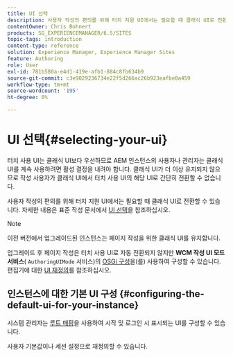 ```yaml
---
title: UI 선택
description: 사용자 작성의 편의를 위해 터치 지원 UI에서는 필요할 때 클래식 UI로 전환할 수 있습니다.
contentOwner: Chris Bohnert
products: SG_EXPERIENCEMANAGER/6.5/SITES
topic-tags: introduction
content-type: reference
solution: Experience Manager, Experience Manager Sites
feature: Authoring
role: User
exl-id: 781b580a-e4d1-419e-afb1-884c8fb634b9
source-git-commit: c3e9029236734e22f5d266ac26b923eafbe0a459
workflow-type: tm+mt
source-wordcount: '195'
ht-degree: 0%

---
```


# UI 선택{#selecting-your-ui}

터치 사용 UI는 클래식 UI보다 우선하므로 AEM 인스턴스의 사용자나 관리자는 클래식 UI를 계속 사용하려면 활성 결정을 내려야 합니다. 클래식 UI가 더 이상 유지되지 않으므로 작성 사용자가 클래식 UI에서 터치 사용 UI의 해당 UI로 간단히 전환할 수 없습니다.

사용자 작성의 편의를 위해 터치 지원 UI에서는 필요할 때 클래식 UI로 전환할 수 있습니다. 자세한 내용은 표준 작성 문서에서 [UI 선택](/help/sites-authoring/select-ui.md)을 참조하십시오.

>[!NOTE]
>
>이전 버전에서 업그레이드된 인스턴스는 페이지 작성을 위한 클래식 UI를 유지합니다.
>
>업그레이드 후 페이지 작성은 터치 사용 UI로 자동 전환되지 않지만 **WCM 작성 UI 모드 서비스**( `AuthoringUIMode` 서비스)의 [OSGi 구성](/help/sites-deploying/configuring-osgi.md)을(를) 사용하여 구성할 수 있습니다. 편집기에 대한 [UI 재정의](#uioverridesfortheeditor)를 참조하십시오.

## 인스턴스에 대한 기본 UI 구성 {#configuring-the-default-ui-for-your-instance}

시스템 관리자는 [루트 매핑](/help/sites-deploying/osgi-configuration-settings.md#daycqrootmapping)을 사용하여 시작 및 로그인 시 표시되는 UI를 구성할 수 있습니다.

사용자 기본값이나 세션 설정으로 재정의할 수 있습니다.
